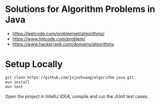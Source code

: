 # Solutions for Algorithm Problems in Java
* https://leetcode.com/problemset/algorithms/
* https://www.lintcode.com/problem/
* https://www.hackerrank.com/domains/algorithms

# Setup Locally
```bash
git clone https://github.com/jojozhuang/algorithm-java.git
mvn install
mvn test
```
Open the project in IntelliJ IDEA, compile and run the JUnit test cases.
